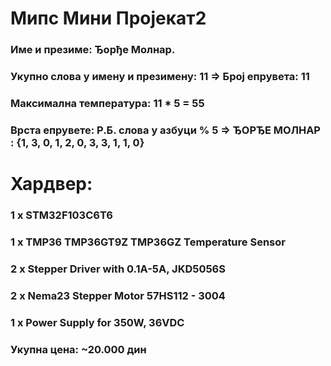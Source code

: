 # **Мипс Мини Пројекат2**

### Име и презиме: Ђорђе Молнар.

### Укупно слова у имену и презимену: 11 => Број епрувета: 11

### Максимална температура: 11 * 5 = 55

### Врста епрувете: Р.Б. слова у азбуци % 5 => ЂОРЂЕ МОЛНАР : {1, 3, 0, 1, 2, 0, 3, 3, 1, 1, 0}

# Хардвер: 
### 1 x STM32F103C6T6
### 1 х TMP36 TMP36GT9Z TMP36GZ Temperature Sensor
### 2 х Stepper Driver with 0.1A-5A, JKD5056S
### 2 х Nema23 Stepper Motor 57HS112 - 3004
### 1 х Power Supply for 350W, 36VDC

### Укупна цена: ~20.000 дин
